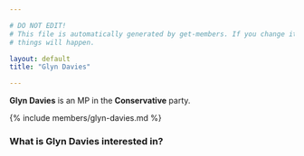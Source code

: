 ```yaml
---

# DO NOT EDIT!
# This file is automatically generated by get-members. If you change it, bad
# things will happen.

layout: default
title: "Glyn Davies"

---
```


**Glyn Davies** is an MP in the **Conservative** party.

{% include members/glyn-davies.md %}

### What is Glyn Davies interested in?


